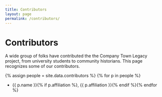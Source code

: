```yaml
---
title: Contributors
layout: page
permalink: /contributors/
---
```


# Contributors

A wide group of folks have contributed the the Company Town Legacy project, from university students to community historians. 
This page recognizes some of our contributors.

{% assign people = site.data.contributors %}
{% for p in people %}
- {{ p.name }}{% if p.affiliation %}, {{ p.affiliation }}{% endif %}{% endfor %}
